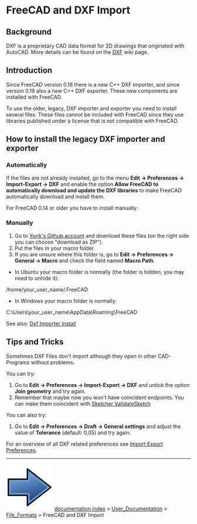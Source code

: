 # FreeCAD and DXF Import
## Background

DXF is a proprietary CAD data format for 2D drawings that originated with AutoCAD. More details can be found on the [DXF](DXF.md) wiki page.

## Introduction

Since FreeCAD version 0.18 there is a new C++ DXF importer, and since version 0.19 also a new C++ DXF exporter. These new components are installed with FreeCAD.

To use the older, legacy, DXF importer and exporter you need to install several files. These files cannot be included with FreeCAD since they use libraries published under a license that is not compatible with FreeCAD.

## How to install the legacy DXF importer and exporter 

### Automatically

If the files are not already installed, go to the menu **Edit → Preferences → Import-Export → DXF** and enable the option **Allow FreeCAD to automatically download and update the DXF libraries** to make FreeCAD automatically download and install them.

For FreeCAD 0.14 or older you have to install manually:

### Manually

1.  Go to [Yorik\'s Github account](https://github.com/yorikvanhavre/Draft-dxf-importer) and download these files (on the right side you can choose \"download as ZIP\").
2.  Put the files in your macro folder.
3.  If you are unsure where this folder is, go to **Edit → Preferences → General → Macro** and check the field named **Macro Path**.

-   In Ubuntu your macro folder is normally (the folder is hidden, you may need to unhide it):

/home/your_user_name/.FreeCAD 

-   In Windows your macro folder is normally:

C:\Users\your_user_name\AppData\Roaming\FreeCAD

See also: [Dxf Importer Install](Dxf_Importer_Install.md)

## Tips and Tricks 

Sometimes DXF Files don\'t import although they open in other CAD-Programs without problems.

You can try:

1.  Go to **Edit → Preferences → Import-Export → DXF** and untick the option **Join geometry** and try again.
2.  Remember that maybe now you won\'t have coincident endpoints. You can make them coincident with [Sketcher ValidateSketch](Sketcher_ValidateSketch.md)

You can also try:

1.  Go to **Edit → Preferences → Draft → General settings** and adjust the value of **Tolerance** (default: 0,05) and try again.

For an overview of all DXF related preferences see [Import Export Preferences](Import_Export_Preferences#DXF.md).



---
![](images/Button_right.svg) [documentation index](../README.md) > [User_Documentation](Category_User_Documentation.md) > [File_Formats](Category_File_Formats.md) > FreeCAD and DXF Import
